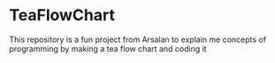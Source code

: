 # TeaFlowChart
This repository is a fun project from Arsalan to explain me concepts of programming by making a tea flow chart and coding it
